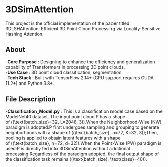 # 3DSimAttention
This project is the official implementation of the paper titled 3DLSHAttention: Efficient 3D Point Cloud Processing via Locality-Sensitive Hashing Attention.
## About
-**Core Purpose** : Designing to enhance the efficiency and generalization capability of Transformers in processing 3D point clouds.  
-**Use Case** : 3D point cloud classification, segmentation.  
-**Tech Stack** : Built with TensorFlow 2.14+ (GPU support requires CUDA 11.2+) and Python 3.8+.  
## File Description
-**Classification_Model.py** : This is a classification model case based on the ModelNet40 dataset. The input point cloud P has a shape of \((\text{batch_size}=32, L=2048, 3)\).When the Neighborhood-Wise (NW) paradigm is adopted:P first undergoes sampling and grouping to generate neighborhoods with a shape of \((\text{batch_size}, n=72, K=32, 3)\);Then, pooling is applied to obtain latent features with a shape of \((\text{batch_size}, n=72, d=32)\).When the Point-Wise (PW) paradigm is used:P is directly fed into 3DSimAttention without additional processing.Regardless of the paradigm adopted, the final output shape of the classification task remains \((\text{batch_size}, \text{class}=40)\).
